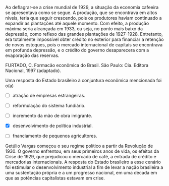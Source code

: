 

Ao deflagrar-se a crise mundial de 1929, a situação da economia cafeeira se apresentava como se segue. A produção, que se encontrava em altos níveis, teria que seguir crescendo, pois os produtores haviam continuado a expandir as plantações até aquele momento. Com efeito, a produção máxima seria alcançada em 1933, ou seja, no ponto mais baixo da depressão, como reflexo das grandes plantações de 1927-1928. Entretanto, era totalmente impossível obter crédito no exterior para financiar a retenção de novos estoques, pois o mercado internacional de capitais se encontrava em profunda depressão, e o crédito do governo desaparecera com a evaporação das reservas.

FURTADO, C. Formacão econômica do Brasil. São Paulo: Cia. Editora Nacional, 1997 (adaptado).

Uma resposta do Estado brasileiro à conjuntura econômica mencionada foi o(a)



- [ ] atração de empresas estrangeiras.
- [ ] reformulação do sistema fundiário.
- [ ] incremento da mão de obra imigrante.
- [x] desenvolvimento de política industrial.
- [ ] fnanciamento de pequenos agricultores.


Getúlio Vargas começou o seu regime político a partir da Revolução de 1930. O governo enfrentou, em seus primeiros anos de vida, os efeitos da Crise de 1929, que prejudicou o mercado de café, a entrada de crédito e mercadorias internacionais. A resposta do Estado brasileiro a esse cenário foi estimular o desenvolvimento industrial a fim de levar a nação brasileira a uma sustentação própria e a um progresso nacional, em uma década em que as potências capitalistas estavam em crise.

        